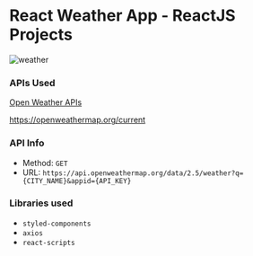 # React Weather App - ReactJS Projects

![weather](https://github.com/user-attachments/assets/f08232c7-9910-4ae7-a45c-d67a3feeef9b)


### APIs Used
[Open Weather APIs](https://openweathermap.org/)

https://openweathermap.org/current

### API Info
* Method: `GET`
* URL: `https://api.openweathermap.org/data/2.5/weather?q={CITY_NAME}&appid={API_KEY}`


### Libraries used
* `styled-components`
* `axios`
* `react-scripts`

